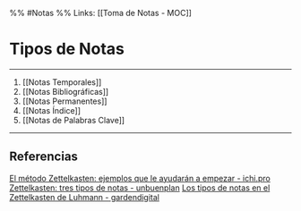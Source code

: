 %% #Notas %%
Links: [[Toma de Notas - MOC]]

# Tipos de Notas
---

1. [[Notas Temporales]]
2. [[Notas Bibliográficas]]
3. [[Notas Permanentes]]
4. [[Notas Índice]]
5. [[Notas de Palabras Clave]]

---

## Referencias
[El método Zettelkasten: ejemplos que le ayudarán a empezar - ichi.pro](https://ichi.pro/es/el-metodo-zettelkasten-ejemplos-que-le-ayudaran-a-empezar-157824025533158)
[Zettelkasten: tres tipos de notas - unbuenplan](https://unbuenplan.blog/2020/08/09/zettelkasten-tres-tipos-de-notas/)
[Los tipos de notas en el Zettelkasten de Luhmann - gardendigital](https://gardendigital.blogspot.com/2021/01/los-tipos-de-notas-en-zettelkasten.html)
